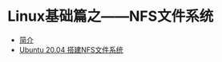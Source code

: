 # Linux基础篇之——NFS文件系统

* [简介](简介.md)
* [Ubuntu 20.04 搭建NFS文件系统](../../../Ubuntu/20.04/系统配置/搭建NFS文件系统.md)

